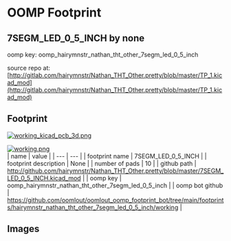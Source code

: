 # OOMP Footprint  
## 7SEGM_LED_0_5_INCH  by none  
  
oomp key: oomp_hairymnstr_nathan_tht_other_7segm_led_0_5_inch  
  
source repo at: [http://gitlab.com/hairymnstr/Nathan_THT_Other.pretty/blob/master/TP_1.kicad_mod](http://gitlab.com/hairymnstr/Nathan_THT_Other.pretty/blob/master/TP_1.kicad_mod)  
## Footprint  
  
[![working_kicad_pcb_3d.png](working_kicad_pcb_3d_600.png)](working_kicad_pcb_3d.png)  
  
[![working.png](working_600.png)](working.png)  
| name | value | 
| --- | --- | 
| footprint name | 7SEGM_LED_0_5_INCH | 
| footprint description | None | 
| number of pads | 10 | 
| github path | http://github.com/hairymnstr/Nathan_THT_Other.pretty/blob/master/7SEGM_LED_0_5_INCH.kicad_mod | 
| oomp key | oomp_hairymnstr_nathan_tht_other_7segm_led_0_5_inch | 
| oomp bot github | https://github.com/oomlout/oomlout_oomp_footprint_bot/tree/main/footprints/hairymnstr_nathan_tht_other_7segm_led_0_5_inch/working | 
## Images  
